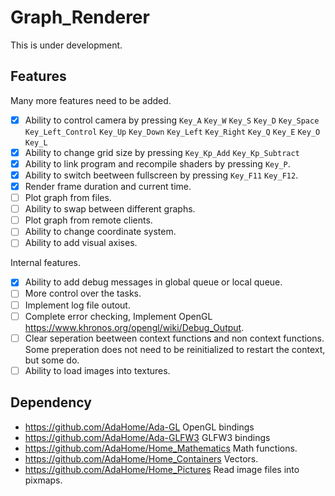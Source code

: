 # Graph_Renderer
This is under development.

## Features
Many more features need to be added.
* [X] Ability to control camera by pressing `Key_A` `Key_W` `Key_S` `Key_D` `Key_Space` `Key_Left_Control` `Key_Up` `Key_Down` `Key_Left` `Key_Right` `Key_Q` `Key_E` `Key_O` `Key_L`
* [X] Ability to change grid size by pressing `Key_Kp_Add` `Key_Kp_Subtract`
* [X] Ability to link program and recompile shaders by pressing `Key_P`.
* [X] Ability to switch beetween fullscreen by pressing `Key_F11` `Key_F12`.
* [X] Render frame duration and current time.
* [ ] Plot graph from files.
* [ ] Ability to swap between different graphs.
* [ ] Plot graph from remote clients.
* [ ] Ability to change coordinate system.
* [ ] Ability to add visual axises.

Internal features.

* [X] Ability to add debug messages in global queue or local queue.
* [ ] More control over the tasks.
* [ ] Implement log file outout.
* [ ] Complete error checking, Implement OpenGL https://www.khronos.org/opengl/wiki/Debug_Output.
* [ ] Clear seperation beetween context functions and non context functions. Some preperation does not need to be reinitialized to restart the context, but some do.
* [ ] Ability to load images into textures.

## Dependency
* https://github.com/AdaHome/Ada-GL
OpenGL bindings
* https://github.com/AdaHome/Ada-GLFW3
GLFW3 bindings
* https://github.com/AdaHome/Home_Mathematics
Math functions.
* https://github.com/AdaHome/Home_Containers
Vectors.
* https://github.com/AdaHome/Home_Pictures
Read image files into pixmaps.
